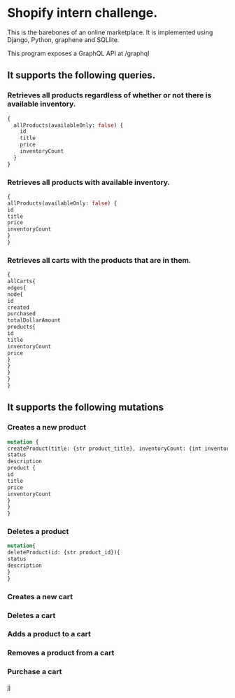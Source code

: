 # Shopify intern challenge.
This is the barebones of an online marketplace. It is implemented using Django, Python, graphene and SQLlite.

This program exposes a GraphQL API at /graphql

## It supports the following queries.

### Retrieves all products regardless of whether or not there is available inventory.
```graphql
{
  allProducts(availableOnly: false) {
    id
    title
    price
    inventoryCount
  }
}
```

### Retrieves all products with available inventory.
```graphql
{
allProducts(availableOnly: false) {
id
title
price
inventoryCount
}
}
```

### Retrieves all carts with the products that are in them.
```graphql
{
allCarts{
edges{
node{
id
created
purchased
totalDollarAmount
products{
id
title
inventoryCount
price     
}
}
}
}
}
```

## It supports the following mutations

### Creates a new product
```graphql
mutation {
createProduct(title: {str product_title}, inventoryCount: {int inventory_count}, price: { float product_price }) {
status
description
product {
id
title
price
inventoryCount
}
}
}
```

### Deletes a product
```graphql
mutation{
deleteProduct(id: {str product_id}){
status
description
} 
}
```

### Creates a new cart


### Deletes a cart


### Adds a product to a cart


### Removes a product from a cart


### Purchase a cart









jj








